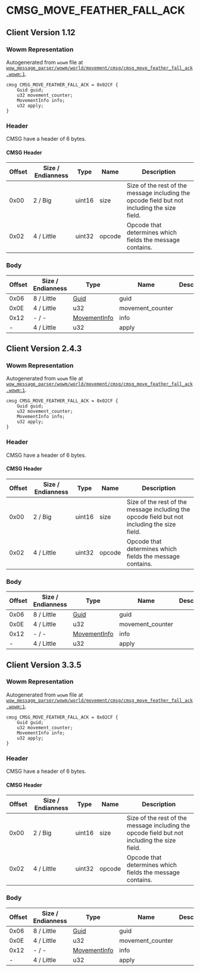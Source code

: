 # CMSG_MOVE_FEATHER_FALL_ACK

## Client Version 1.12

### Wowm Representation

Autogenerated from `wowm` file at [`wow_message_parser/wowm/world/movement/cmsg/cmsg_move_feather_fall_ack.wowm:1`](https://github.com/gtker/wow_messages/tree/main/wow_message_parser/wowm/world/movement/cmsg/cmsg_move_feather_fall_ack.wowm#L1).
```rust,ignore
cmsg CMSG_MOVE_FEATHER_FALL_ACK = 0x02CF {
    Guid guid;
    u32 movement_counter;
    MovementInfo info;
    u32 apply;
}
```
### Header

CMSG have a header of 6 bytes.

#### CMSG Header

| Offset | Size / Endianness | Type   | Name   | Description |
| ------ | ----------------- | ------ | ------ | ----------- |
| 0x00   | 2 / Big           | uint16 | size   | Size of the rest of the message including the opcode field but not including the size field.|
| 0x02   | 4 / Little        | uint32 | opcode | Opcode that determines which fields the message contains.|

### Body

| Offset | Size / Endianness | Type | Name | Description | Comment |
| ------ | ----------------- | ---- | ---- | ----------- | ------- |
| 0x06 | 8 / Little | [Guid](../spec/packed-guid.md) | guid |  |  |
| 0x0E | 4 / Little | u32 | movement_counter |  |  |
| 0x12 | - / - | [MovementInfo](movementinfo.md) | info |  |  |
| - | 4 / Little | u32 | apply |  |  |

## Client Version 2.4.3

### Wowm Representation

Autogenerated from `wowm` file at [`wow_message_parser/wowm/world/movement/cmsg/cmsg_move_feather_fall_ack.wowm:1`](https://github.com/gtker/wow_messages/tree/main/wow_message_parser/wowm/world/movement/cmsg/cmsg_move_feather_fall_ack.wowm#L1).
```rust,ignore
cmsg CMSG_MOVE_FEATHER_FALL_ACK = 0x02CF {
    Guid guid;
    u32 movement_counter;
    MovementInfo info;
    u32 apply;
}
```
### Header

CMSG have a header of 6 bytes.

#### CMSG Header

| Offset | Size / Endianness | Type   | Name   | Description |
| ------ | ----------------- | ------ | ------ | ----------- |
| 0x00   | 2 / Big           | uint16 | size   | Size of the rest of the message including the opcode field but not including the size field.|
| 0x02   | 4 / Little        | uint32 | opcode | Opcode that determines which fields the message contains.|

### Body

| Offset | Size / Endianness | Type | Name | Description | Comment |
| ------ | ----------------- | ---- | ---- | ----------- | ------- |
| 0x06 | 8 / Little | [Guid](../spec/packed-guid.md) | guid |  |  |
| 0x0E | 4 / Little | u32 | movement_counter |  |  |
| 0x12 | - / - | [MovementInfo](movementinfo.md) | info |  |  |
| - | 4 / Little | u32 | apply |  |  |

## Client Version 3.3.5

### Wowm Representation

Autogenerated from `wowm` file at [`wow_message_parser/wowm/world/movement/cmsg/cmsg_move_feather_fall_ack.wowm:1`](https://github.com/gtker/wow_messages/tree/main/wow_message_parser/wowm/world/movement/cmsg/cmsg_move_feather_fall_ack.wowm#L1).
```rust,ignore
cmsg CMSG_MOVE_FEATHER_FALL_ACK = 0x02CF {
    Guid guid;
    u32 movement_counter;
    MovementInfo info;
    u32 apply;
}
```
### Header

CMSG have a header of 6 bytes.

#### CMSG Header

| Offset | Size / Endianness | Type   | Name   | Description |
| ------ | ----------------- | ------ | ------ | ----------- |
| 0x00   | 2 / Big           | uint16 | size   | Size of the rest of the message including the opcode field but not including the size field.|
| 0x02   | 4 / Little        | uint32 | opcode | Opcode that determines which fields the message contains.|

### Body

| Offset | Size / Endianness | Type | Name | Description | Comment |
| ------ | ----------------- | ---- | ---- | ----------- | ------- |
| 0x06 | 8 / Little | [Guid](../spec/packed-guid.md) | guid |  |  |
| 0x0E | 4 / Little | u32 | movement_counter |  |  |
| 0x12 | - / - | [MovementInfo](movementinfo.md) | info |  |  |
| - | 4 / Little | u32 | apply |  |  |

